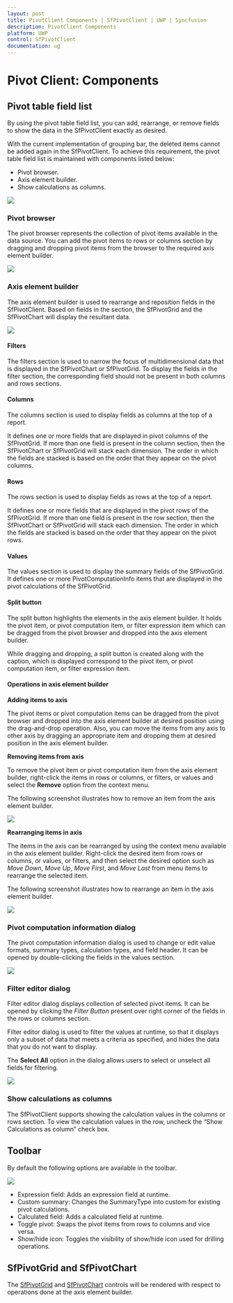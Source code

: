 ```yaml
---
layout: post
title: PivotClient Components | SfPivotClient | UWP | Syncfusion
description: PivotClient Components
platform: UWP
control: SfPivotClient
documentation: ug
---
```


# Pivot Client: Components

## Pivot table field list

By using the pivot table field list, you can add, rearrange, or remove fields to show the data in the SfPivotClient exactly as desired.

With the current implementation of grouping bar, the deleted items cannot be added again in the SfPivotClient. To achieve this requirement, the pivot
table field list is maintained with components listed below:

* Pivot browser.
* Axis element builder.
* Show calculations as columns.

![](PivotClient-Components_images/PivotTable-Field-List_image5.png)

### Pivot browser

The pivot browser represents the collection of pivot items available in the data source. You can add the pivot items to rows or columns section by dragging and dropping pivot items from the browser to the required axis element builder.

![](PivotClient-Components_images/PivotTable-Field-List_image1.png)

### Axis element builder

The axis element builder is used to rearrange and reposition fields in the SfPivotClient. Based on fields in the section, the SfPivotGrid and the SfPivotChart will display the resultant data.

![](PivotClient-Components_images/PivotTable-Field-List_image2.png)

#### Filters

The filters section is used to narrow the focus of multidimensional data that is displayed in the SfPivotChart or SfPivotGrid. To display the fields in the filter section, the corresponding field should not be present in both columns and rows sections.

#### Columns

The columns section is used to display fields as columns at the top of a report.

It defines one or more fields that are displayed in pivot columns of the SfPivotGrid. If more than one field is present in the column section, then the SfPivotChart or SfPivotGrid will stack each dimension. The order in which the fields are stacked is based on the order that they appear on the pivot columns.

#### Rows

The rows section is used to display fields as rows at the top of a report.

It defines one or more fields that are displayed in the pivot rows of the SfPivotGrid. If more than one field is present in the row section, then the SfPivotChart or SfPivotGrid will stack each dimension. The order in which the fields are stacked is based on the order that they appear on the pivot rows.

#### Values

The values section is used to display the summary fields of the SfPivotGrid. It defines one or more PivotComputationInfo items that are displayed in the pivot calculations of the SfPivotGrid.

#### Split button

The split button highlights the elements in the axis element builder. It holds the pivot item, or pivot computation item, or filter expression item which can be dragged from the pivot browser and dropped into the axis element builder.

While dragging and dropping, a split button is created along with the caption, which is displayed correspond to the pivot item, or pivot computation item, or filter expression item.

#### Operations in axis element builder

**Adding items to axis**

The pivot items or pivot computation items can be dragged from the pivot browser and dropped into the axis element builder at desired position using the drag-and-drop operation. Also, you can move the items from any axis to other axis by dragging an appropriate item and dropping them at desired position in the axis element builder.

**Removing items from axis**

To remove the pivot item or pivot computation item from the axis element builder, right-click the items in rows or columns, or filters, or values and select the **Remove** option from the context menu.

The following screenshot illustrates how to remove an item from the axis element builder.

![](PivotClient-Components_images/PivotTable-Field-List_image3.png)

**Rearranging items in axis**

The items in the axis can be rearranged by using the context menu available in the axis element builder. Right-click the desired item from rows or columns, or values, or filters, and then select the desired option such as *Move Down*, *Move Up*, *Move First*, and *Move Last*  from menu items to rearrange the selected item.

The following screenshot illustrates how to rearrange an item in the axis element builder.

![](PivotClient-Components_images/PivotTable-Field-List_image4.png)

### Pivot computation information dialog

The pivot computation information dialog is used to change or edit value formats, summary types, calculation types, and field header. It can be opened by double-clicking the fields in the values section.

![](PivotClient-Components_images/pivotComputation_info-image.png)

### Filter editor dialog

Filter editor dialog displays collection of selected pivot items. It can be opened by clicking the *Filter Button* present over right corner of the fields in the rows or columns section.

Filter editor dialog is used to filter the values at runtime, so that it displays only a subset of data that meets a criteria as specified, and hides the data that you do not want to display.

The **Select All** option in the dialog allows users to select or unselect all fields for filtering.

![](PivotClient-Components_images/PivotTable-Field-List_image6.png)

### Show calculations as columns

The SfPivotClient supports showing the calculation values in the columns or rows section. To view the calculation values in the row, uncheck the “Show Calculations as column” check box.

## Toolbar

By default the following options are available in the toolbar.

![](PivotClient-Components_images/Toolbar.png)

* Expression field: Adds an expression field at runtime.
* Custom summary: Changes the SummaryType into custom for existing pivot calculations.
* Calculated field: Adds a calculated field at runtime.
* Toggle pivot: Swaps the pivot items from rows to columns and vice versa.
* Show/hide icon: Toggles the visibility of show/hide icon used for drilling operations.

## SfPivotGrid and SfPivotChart

The [SfPivotGrid](http://help.syncfusion.com/uwp/sfpivotgrid/overview/) and [SfPivotChart](http://help.syncfusion.com/uwp/sfpivotchart/overview) controls will be rendered with respect to operations done at the axis element builder.